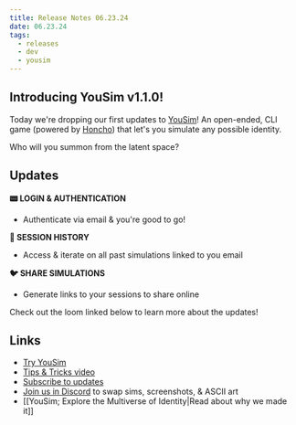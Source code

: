 ```yaml
---
title: Release Notes 06.23.24
date: 06.23.24
tags:
  - releases
  - dev
  - yousim
---
```

## Introducing YouSim v1.1.0!

Today we're dropping our first updates to [YouSim](https://yousim.ai/)! An open-ended, CLI game (powered by [Honcho](https://honcho.dev/)) that let's you simulate any possible identity.

Who will you summon from the latent space?

## Updates
**📟 LOGIN & AUTHENTICATION**
- Authenticate via email & you're good to go!

**💾 SESSION HISTORY**
- Access & iterate on all past simulations linked to you email

**🐦 SHARE SIMULATIONS**
- Generate links to your sessions to share online

Check out the loom linked below to learn more about the updates!
## Links
- [Try YouSim](https://yousim.ai/)
- [Tips & Tricks video](https://www.loom.com/share/b2fe578b183b400b88845656d7ceb232?sid=59c562ae-00e8-483c-82a9-7218b61f93e8)
- [Subscribe to updates](https://plasticlabs.typeform.com/yousimupdates)
- [Join us in Discord](https://discord.gg/plasticlabs) to swap sims, screenshots, & ASCII art
- [[YouSim; Explore the Multiverse of Identity|Read about why we made it]]
